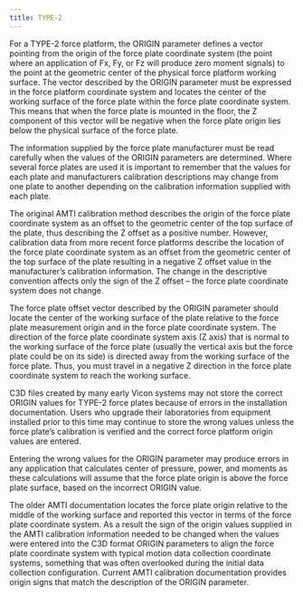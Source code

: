 ```yaml
---
title: TYPE-2
---
```


For a TYPE-2 force platform, the ORIGIN parameter defines a vector pointing from the origin of the force plate coordinate system (the point where an application of Fx, Fy, or Fz will produce zero moment signals) to the point at the geometric center of the physical force platform working surface.  The vector described by the ORIGIN parameter must be expressed in the force platform coordinate system and locates the center of the working surface of the force plate within the force plate coordinate system.  This means that when the force plate is mounted in the floor, the Z component of this vector will be negative when the force plate origin lies below the physical surface of the force plate.

The information supplied by the force plate manufacturer must be read carefully when the values of the ORIGIN parameters are determined.  Where several force plates are used  it is important to remember that the values for each plate and manufacturers calibration descriptions may change from one plate to another depending on the calibration information supplied with each plate.

The original AMTI calibration method describes the origin of the force plate coordinate system as an offset to the geometric center of the top surface of the plate, thus describing the Z offset as a positive number.  However, calibration data from more recent force platforms describe the location of the force plate coordinate system as an offset from the geometric center of the top surface of the plate resulting in a negative Z offset value in the manufacturer’s calibration information.  The change in the descriptive convention affects only the sign of the Z offset – the force plate coordinate system does not change.

The force plate offset vector described by the ORIGIN parameter should locate the center of the working surface of the plate relative to the force plate measurement origin and in the force plate coordinate system.  The direction of the force plate coordinate system axis (Z axis) that is normal to the working surface of the force plate (usually the vertical axis but the force plate could be on its side) is directed away from the working surface of the force plate.  Thus, you must travel in a negative Z direction in the force plate coordinate system to reach the working surface.

C3D files created by many early Vicon systems may not store the correct ORIGIN values for TYPE-2 force plates because of errors in the installation documentation.  Users who upgrade their laboratories from equipment installed prior to this time may continue to store the wrong values unless the force plate’s calibration is verified and the correct force platform origin values are entered.

Entering the wrong values for the ORIGIN parameter may produce errors in any application that calculates center of pressure, power, and moments as these calculations will assume that the force plate origin is above the force plate surface, based on the incorrect ORIGIN value.

The older AMTI documentation locates the force plate origin relative to the middle of the working surface and reported this vector in terms of the force plate coordinate system.  As a result the sign of the origin values supplied in the AMTI calibration information needed to be changed when the values were entered into the C3D format ORIGIN parameters to align the force plate coordinate system with typical motion data collection coordinate systems, something that was often overlooked during the initial data collection configuration.  Current AMTI calibration documentation provides origin signs that match the description of the ORIGIN parameter.
